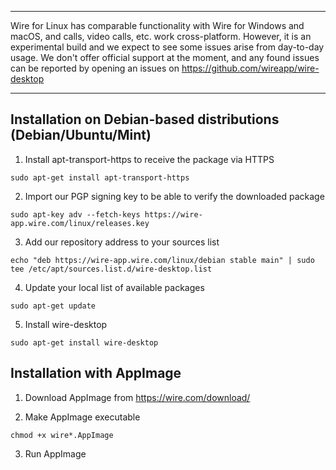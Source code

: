 ***
Wire for Linux has comparable functionality with Wire for Windows and macOS, and calls, video calls, etc. work cross-platform. However, it is an experimental build and we expect to see some issues arise from day-to-day usage.
We don't offer official support at the moment, and any found issues can be reported by opening an issues on  https://github.com/wireapp/wire-desktop 
***

## Installation on Debian-based distributions (Debian/Ubuntu/Mint)

1. Install apt-transport-https to receive the package via HTTPS

`sudo apt-get install apt-transport-https`

2. Import our PGP signing key to be able to verify the downloaded package

`sudo apt-key adv --fetch-keys https://wire-app.wire.com/linux/releases.key`

3. Add our repository address to your sources list

`echo "deb https://wire-app.wire.com/linux/debian stable main" | sudo tee /etc/apt/sources.list.d/wire-desktop.list`

4. Update your local list of available packages

`sudo apt-get update`

5. Install wire-desktop

`sudo apt-get install wire-desktop`

## Installation with AppImage

1. Download AppImage from https://wire.com/download/

2. Make AppImage executable

`chmod +x wire*.AppImage`

3. Run AppImage